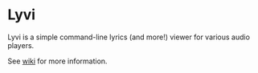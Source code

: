 Lyvi
====

Lyvi is a simple command-line lyrics (and more!) viewer for various audio players.

See [wiki](https://github.com/ok100/lyvi/wiki) for more information.
